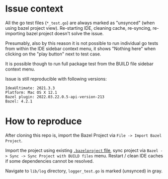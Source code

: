 # Issue context

All the go test files (`*_test.go`) are always marked as "unsynced" (when using bazel project view). Re-starting IDE,
cleaning cache, re-syncing, re-importing bazel project doesn't solve the issue.

Presumably, also by this reason it is not possible to run individual go tests from within the IDE sidebar context menu,
it shows "Nothing here" when clicking on the "play button" next to test case.

It is possible though to run full package test from the BUILD file sidebar context menu.

Issue is still reproducible with following versions:

```shell
IdeaUltimate: 2021.3.3
Platform: Mac OS X 12.1
Bazel plugin: 2022.03.22.0.5-api-version-213
Bazel: 4.2.1
```

# How to reproduce

After cloning this repo is, import the Bazel Project via `File -> Import Bazel Project`.

Import the project using existing [`.bazelproject` file](.ijwb/.bazelproject), sync project via
`Bazel -> Sync -> Sync Project with BUILD files` menu. Restart / clean IDE caches if some dependencies cannot be
resolved.

Navigate to `lib/log` directory, `logger_test.go` is marked (unsynced) in gray.